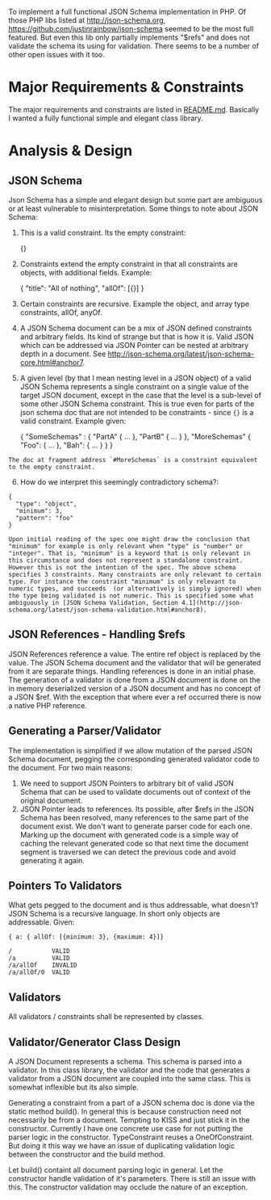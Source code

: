 To implement a full functional JSON Schema implementation in PHP. Of those PHP libs listed at http://json-schema.org, https://github.com/justinrainbow/json-schema seemed to be the most full featured. But even this lib only partially implements "$refs" and does not validate the schema its using for validation. There seems to be a number of other open issues with it too.

# Major Requirements & Constraints
The major requirements and constraints are listed in [README.md](/README.md#Overview). Basically I wanted a fully functional simple and elegant class library.

# Analysis & Design

## JSON Schema
Json Schema has a simple and elegant design but some part are ambiguous or at least vulnerable to misinterpretation. Some things to note about JSON Schema:

  1. This is a valid constraint. Its the empty constraint:

      {}

  2. Constraints extend the empty constraint in that all constraints are objects, with additional fields. Example:

      {
        "title": "All of nothing",
        "allOf": [{}]
      }

  3. Certain constraints are recursive. Example the object, and array type constraints, allOf, anyOf.

  4. A JSON Schema document can be a mix of JSON defined constraints and arbitrary fields. Its kind of strange but that is how it is. Valid JSON which can be addressed via JSON Pointer can be nested at arbitrary depth in a document. See http://json-schema.org/latest/json-schema-core.html#anchor7.

  5. A given level (by that I mean nesting level in a JSON object) of a valid JSON Schema represents a single constraint on a single value of the target JSON document, except in the case that the level is a sub-level of some other JSON Schema constraint. This is true even for parts of the json schema doc that are not intended to be constraints - since `{}` is a valid constraint. Example given:

      {
        "SomeSchemas" : {
          "PartA" { ... },
          "PartB" { ... }
        },
        "MoreSchemas" {
          "Foo": { ... },
          "Bah": { ... }
        }
      }

    The doc at fragment address `#MoreSchemas` is a constraint equivalent to the empty constraint.

  6. How do we interpret this seemingly contradictory schema?:

    {
      "type": "object",
      "minimum": 3,
      "pattern": "foo"
    }

    Upon initial reading of the spec one might draw the conclusion that "minimum" for example is only relevant when "type" is "number" or "integer". That is, "minimum" is a keyword that is only relevant in this circumstance and does not represent a standalone constraint. However this is not the intention of the spec. The above schema specifies 3 constraints. Many constraints are only relevant to certain type. For instance the constraint "minimum" is only relevant to numeric types, and succeeds  (or alternatively is simply ignored) when the type being validated is not numeric. This is specified some what ambiguously in [JSON Schema Validation, Section 4.1](http://json-schema.org/latest/json-schema-validation.html#anchor8).

## JSON References - Handling $refs
JSON References reference a value. The entire ref object is replaced by the value. The JSON Schema document and the validator that will be generated from it are separate things. Handling references is done in an initial phase. The generation of a validator is done from a JSON document is done on the in memory deserialized version of a JSON document and has no concept of a JSON $ref. With the exception that where ever a ref occurred there is now a native PHP reference.

## Generating a Parser/Validator
The implementation is simplified if we allow mutation of the parsed JSON Schema document, pegging the corresponding generated validator code to the document. For two main reasons:

  1. We need to support JSON Pointers to arbitrary bit of valid JSON Schema that can be used to validate documents out of context of the original document.
  2. JSON Pointer leads to references. Its possible, after $refs in the JSON Schema has been resolved, many references to the same part of the document exist. We don't want to generate parser code for each one. Marking up the document with generated code is a simple way of caching the relevant generated code so that next time the document segment is traversed we can detect the previous code and avoid generating it again.

## Pointers To Validators
What gets pegged to the document and is thus addressable, what doesn't? JSON Schema is a recursive language. In short only objects are addressable. Given:

    { a: { allOf: [{minimum: 3}, {maximum: 4}]}

    /           VALID
    /a          VALID
    /a/allOf    INVALID
    /a/allOf/0  VALID

## Validators
All validators / constraints shall be represented by classes.

## Validator/Generator Class Design
A JSON Document represents a schema. This schema is parsed into a validator. In this class library, the validator and the code that generates a validator from a JSON document are coupled into the same class. This is somewhat inflexible but its also simple.

Generating a constraint from a part of a JSON schema doc is done via the static method build(). In general this is because construction need not necessarily be from a document. Tempting to KISS and just stick it in the constructor. Currently I have one concrete use case for not putting the parser logic in the constructor. TypeConstraint reuses a OneOfConstraint. But doing it this way we have an issue of duplicating validation logic between the constructor and the build method.

Let build()  containt all document parsing logic in general. Let the constructor handle validation of it's parameters. There is still an issue with this. The constructor validation may occlude the nature of an exception.

